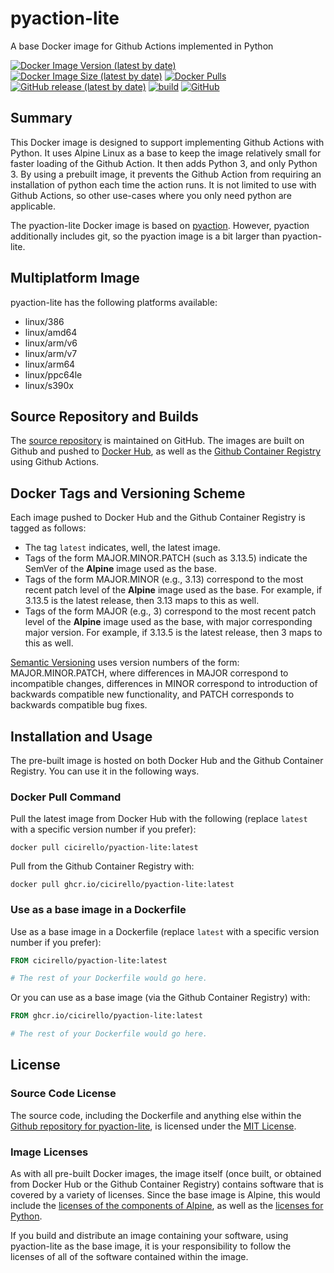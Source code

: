 # pyaction-lite
A base Docker image for Github Actions implemented in Python

[![Docker Image Version (latest by date)](https://img.shields.io/docker/v/cicirello/pyaction-lite?label=Docker%20Hub&logo=docker)](https://hub.docker.com/r/cicirello/pyaction-lite)
[![Docker Image Size (latest by date)](https://img.shields.io/docker/image-size/cicirello/pyaction-lite?logo=docker)](https://hub.docker.com/r/cicirello/pyaction-lite)
[![Docker Pulls](https://img.shields.io/docker/pulls/cicirello/pyaction-lite?logo=docker)](https://hub.docker.com/r/cicirello/pyaction-lite)
[![GitHub release (latest by date)](https://img.shields.io/github/v/release/cicirello/pyaction-lite?logo=github)](https://github.com/cicirello/pyaction-lite/releases)
[![build](https://github.com/cicirello/pyaction-lite/workflows/build/badge.svg)](https://github.com/cicirello/pyaction-lite/actions?query=workflow%3Abuild)
[![GitHub](https://img.shields.io/github/license/cicirello/pyaction-lite)](https://github.com/cicirello/pyaction-lite/blob/master/LICENSE)

## Summary

This Docker image is designed to support implementing Github Actions 
with Python. It uses Alpine Linux as a base to keep the image relatively
small for faster loading of the Github Action. It then adds Python 3, and only
Python 3. By using a prebuilt image, it prevents the Github Action
from requiring an installation of python each time the action runs. It
is not limited to use with Github Actions, so other use-cases where you
only need python are applicable.  

The pyaction-lite Docker image is based on
[pyaction](https://github.com/cicirello/pyaction).  However, pyaction
additionally includes git, so the pyaction image is a bit larger than pyaction-lite.

## Multiplatform Image

pyaction-lite has the following platforms available:
* linux/386
* linux/amd64
* linux/arm/v6
* linux/arm/v7
* linux/arm64
* linux/ppc64le
* linux/s390x 

## Source Repository and Builds

The [source repository](https://github.com/cicirello/pyaction-lite) is maintained on GitHub.  The images are built on Github and pushed to [Docker Hub](https://hub.docker.com/r/cicirello/pyaction-lite), as well as the [Github Container Registry](https://github.com/cicirello?ecosystem=container&tab=packages) using Github Actions.

## Docker Tags and Versioning Scheme

Each image pushed to Docker Hub and the Github Container Registry is tagged as follows:
* The tag `latest` indicates, well, the latest image.
* Tags of the form MAJOR.MINOR.PATCH (such as 3.13.5) indicate the SemVer of 
  the __Alpine__ image used as the base.
* Tags of the form MAJOR.MINOR (e.g., 3.13) correspond to the most recent patch level of
  the __Alpine__ image used as the base. For example, if 3.13.5 is the latest
  release, then 3.13 maps to this as well.
* Tags of the form MAJOR (e.g., 3) correspond to the most recent patch level of
  the __Alpine__ image used as the base, with major corresponding major version. 
  For example, if 3.13.5 is the latest release, then 3 maps to this as well.

[Semantic Versioning](https://semver.org/) uses version numbers 
of the form: MAJOR.MINOR.PATCH, where differences in 
MAJOR correspond to incompatible changes, differences in MINOR 
correspond to introduction of backwards compatible new functionality, 
and PATCH corresponds to backwards compatible bug fixes.


## Installation and Usage

The pre-built image is hosted on both Docker Hub and the Github Container Registry. You can use it in the following ways.

### Docker Pull Command

Pull the latest image from Docker Hub with the following (replace `latest` with 
a specific version number if you prefer):

```
docker pull cicirello/pyaction-lite:latest
```

Pull from the Github Container Registry with:

```
docker pull ghcr.io/cicirello/pyaction-lite:latest
```


### Use as a base image in a Dockerfile

Use as a base image in a Dockerfile (replace `latest` with 
a specific version number if you prefer):

```Dockerfile
FROM cicirello/pyaction-lite:latest

# The rest of your Dockerfile would go here.
```

Or you can use as a base image (via the Github Container Registry) with:

```Dockerfile
FROM ghcr.io/cicirello/pyaction-lite:latest

# The rest of your Dockerfile would go here.
```


## License
### Source Code License
The source code, including the Dockerfile and anything
else within the [Github repository for pyaction-lite](https://github.com/cicirello/pyaction-lite), is licensed under the
[MIT License](https://github.com/cicirello/pyaction-lite/blob/master/LICENSE).

### Image Licenses
As with all pre-built Docker images, the image itself (once built, or obtained from
Docker Hub or the Github Container Registry) contains software that is covered by a
variety of licenses. Since the base image is Alpine, this would include
the [licenses of the components of Alpine](https://pkgs.alpinelinux.org/),
as well as the [licenses for Python](https://docs.python.org/3/license.html).  

If you build and distribute an image containing your software, 
using pyaction-lite as the base image, it
is your responsibility to follow the licenses of all of the
software contained within the image.  
